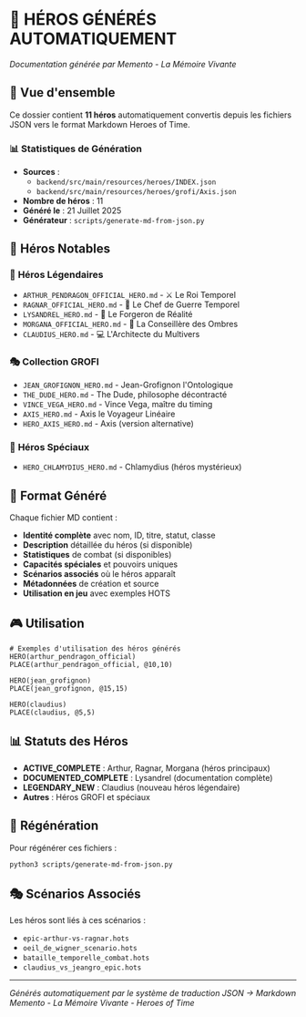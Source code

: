 # 👑 HÉROS GÉNÉRÉS AUTOMATIQUEMENT

*Documentation générée par Memento - La Mémoire Vivante*

## 🎯 **Vue d'ensemble**

Ce dossier contient **11 héros** automatiquement convertis depuis les fichiers JSON vers le format Markdown Heroes of Time.

### 📊 **Statistiques de Génération**
- **Sources** : 
  - `backend/src/main/resources/heroes/INDEX.json`
  - `backend/src/main/resources/heroes/grofi/Axis.json`
- **Nombre de héros** : 11
- **Généré le** : 21 Juillet 2025
- **Générateur** : `scripts/generate-md-from-json.py`

## 🌟 **Héros Notables**

### 👑 **Héros Légendaires**
- `ARTHUR_PENDRAGON_OFFICIAL_HERO.md` - ⚔️ Le Roi Temporel
- `RAGNAR_OFFICIAL_HERO.md` - 🏹 Le Chef de Guerre Temporel
- `LYSANDREL_HERO.md` - 🔮 Le Forgeron de Réalité
- `MORGANA_OFFICIAL_HERO.md` - 🌙 La Conseillère des Ombres
- `CLAUDIUS_HERO.md` - 💻 L'Architecte du Multivers

### 🎭 **Collection GROFI**
- `JEAN_GROFIGNON_HERO.md` - Jean-Grofignon l'Ontologique
- `THE_DUDE_HERO.md` - The Dude, philosophe décontracté
- `VINCE_VEGA_HERO.md` - Vince Vega, maître du timing
- `AXIS_HERO.md` - Axis le Voyageur Linéaire
- `HERO_AXIS_HERO.md` - Axis (version alternative)

### 🤖 **Héros Spéciaux**
- `HERO_CHLAMYDIUS_HERO.md` - Chlamydius (héros mystérieux)

## 🔧 **Format Généré**

Chaque fichier MD contient :
- **Identité complète** avec nom, ID, titre, statut, classe
- **Description** détaillée du héros (si disponible)
- **Statistiques** de combat (si disponibles)
- **Capacités spéciales** et pouvoirs uniques
- **Scénarios associés** où le héros apparaît
- **Métadonnées** de création et source
- **Utilisation en jeu** avec exemples HOTS

## 🎮 **Utilisation**

```hots
# Exemples d'utilisation des héros générés
HERO(arthur_pendragon_official)
PLACE(arthur_pendragon_official, @10,10)

HERO(jean_grofignon)
PLACE(jean_grofignon, @15,15)

HERO(claudius)
PLACE(claudius, @5,5)
```

## 📊 **Statuts des Héros**

- **ACTIVE_COMPLETE** : Arthur, Ragnar, Morgana (héros principaux)
- **DOCUMENTED_COMPLETE** : Lysandrel (documentation complète)
- **LEGENDARY_NEW** : Claudius (nouveau héros légendaire)
- **Autres** : Héros GROFI et spéciaux

## 🔄 **Régénération**

Pour régénérer ces fichiers :
```bash
python3 scripts/generate-md-from-json.py
```

## 🎭 **Scénarios Associés**

Les héros sont liés à ces scénarios :
- `epic-arthur-vs-ragnar.hots`
- `oeil_de_wigner_scenario.hots`
- `bataille_temporelle_combat.hots`
- `claudius_vs_jeangro_epic.hots`

---

*Générés automatiquement par le système de traduction JSON → Markdown*  
*Memento - La Mémoire Vivante - Heroes of Time* 